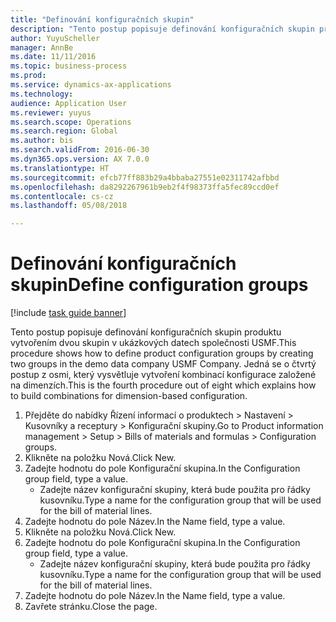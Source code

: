 ```yaml
--- 
title: "Definování konfiguračních skupin"
description: "Tento postup popisuje definování konfiguračních skupin produktu vytvořením dvou skupin v ukázkových datech společnosti USMF."
author: YuyuScheller
manager: AnnBe
ms.date: 11/11/2016
ms.topic: business-process
ms.prod: 
ms.service: dynamics-ax-applications
ms.technology: 
audience: Application User
ms.reviewer: yuyus
ms.search.scope: Operations
ms.search.region: Global
ms.author: bis
ms.search.validFrom: 2016-06-30
ms.dyn365.ops.version: AX 7.0.0
ms.translationtype: HT
ms.sourcegitcommit: efcb77ff883b29a4bbaba27551e02311742afbbd
ms.openlocfilehash: da8292267961b9eb2f4f98373ffa5fec89ccd0ef
ms.contentlocale: cs-cz
ms.lasthandoff: 05/08/2018

---
```

# <a name="define-configuration-groups"></a><span data-ttu-id="f852f-103">Definování konfiguračních skupin</span><span class="sxs-lookup"><span data-stu-id="f852f-103">Define configuration groups</span></span>

[!include [task guide banner](../../includes/task-guide-banner.md)]

<span data-ttu-id="f852f-104">Tento postup popisuje definování konfiguračních skupin produktu vytvořením dvou skupin v ukázkových datech společnosti USMF.</span><span class="sxs-lookup"><span data-stu-id="f852f-104">This procedure shows how to define product configuration groups by creating two groups in the demo data company USMF Company.</span></span> <span data-ttu-id="f852f-105">Jedná se o čtvrtý postup z osmi, který vysvětluje vytvoření kombinací konfigurace založené na dimenzích.</span><span class="sxs-lookup"><span data-stu-id="f852f-105">This is the fourth procedure out of eight which explains how to build combinations for dimension-based configuration.</span></span>

1. <span data-ttu-id="f852f-106">Přejděte do nabídky Řízení informací o produktech > Nastavení > Kusovníky a receptury > Konfigurační skupiny.</span><span class="sxs-lookup"><span data-stu-id="f852f-106">Go to Product information management > Setup > Bills of materials and formulas > Configuration groups.</span></span>
2. <span data-ttu-id="f852f-107">Klikněte na položku Nová.</span><span class="sxs-lookup"><span data-stu-id="f852f-107">Click New.</span></span>
3. <span data-ttu-id="f852f-108">Zadejte hodnotu do pole Konfigurační skupina.</span><span class="sxs-lookup"><span data-stu-id="f852f-108">In the Configuration group field, type a value.</span></span>
    * <span data-ttu-id="f852f-109">Zadejte název konfigurační skupiny, která bude použita pro řádky kusovníku.</span><span class="sxs-lookup"><span data-stu-id="f852f-109">Type a name for the configuration group that will be used for the bill of material lines.</span></span>  
4. <span data-ttu-id="f852f-110">Zadejte hodnotu do pole Název.</span><span class="sxs-lookup"><span data-stu-id="f852f-110">In the Name field, type a value.</span></span>
5. <span data-ttu-id="f852f-111">Klikněte na položku Nová.</span><span class="sxs-lookup"><span data-stu-id="f852f-111">Click New.</span></span>
6. <span data-ttu-id="f852f-112">Zadejte hodnotu do pole Konfigurační skupina.</span><span class="sxs-lookup"><span data-stu-id="f852f-112">In the Configuration group field, type a value.</span></span>
    * <span data-ttu-id="f852f-113">Zadejte název konfigurační skupiny, která bude použita pro řádky kusovníku.</span><span class="sxs-lookup"><span data-stu-id="f852f-113">Type a name for the configuration group that will be used for the bill of material lines.</span></span>  
7. <span data-ttu-id="f852f-114">Zadejte hodnotu do pole Název.</span><span class="sxs-lookup"><span data-stu-id="f852f-114">In the Name field, type a value.</span></span>
8. <span data-ttu-id="f852f-115">Zavřete stránku.</span><span class="sxs-lookup"><span data-stu-id="f852f-115">Close the page.</span></span>



